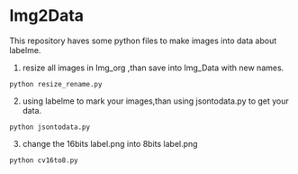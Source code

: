 # Img2Data
This repository haves some python files to make images into data about labelme.
1. resize all images in Img_org ,than save into Img_Data with new names.

  `python resize_rename.py`

2. using labelme to mark your images,than using jsontodata.py to get your data.

  `python jsontodata.py`

3. change the 16bits label.png into 8bits label.png

  `python cv16to8.py`
